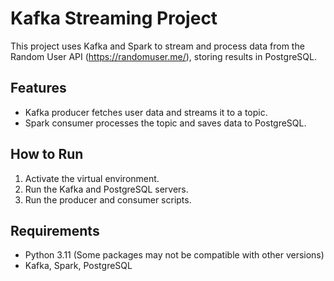 # Kafka Streaming Project

This project uses Kafka and Spark to stream and process data from the Random User API (https://randomuser.me/), storing results in PostgreSQL.

## Features
- Kafka producer fetches user data and streams it to a topic.
- Spark consumer processes the topic and saves data to PostgreSQL.

## How to Run
1. Activate the virtual environment.
2. Run the Kafka and PostgreSQL servers.
3. Run the producer and consumer scripts.

## Requirements
- Python 3.11 (Some packages may not be compatible with other versions)
- Kafka, Spark, PostgreSQL